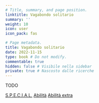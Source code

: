 ```yaml
---
# Title, summary, and page position.
linktitle: Vagabondo solitario
summary: ''
weight: 10
icon: user
icon_pack: fas

# Page metadata.
title: Vagabondo solitario
date: 2022-11-15
type: book # Do not modify.
commentable: true
hidden: false # Visibile nella sidebar
private: true # Nascosto dalle ricerche
---
```


TODO

<!--
{{< cta cta_text="S.P.E.C.I.A.L." cta_link="special" cta_new_tab="false" >}}
{{< cta cta_text="Abilità" cta_link="abilita" cta_new_tab="false" >}}
{{< cta cta_text="Abilità extra" cta_link="abilita-extra" cta_new_tab="false" >}}
{{< cta cta_text="Mappe" cta_link="#" cta_new_tab="false" >}}
-->

<a href="special" class="btn capitol">S.P.E.C.I.A.L.</a>
<a href="abilita" class="btn capitol">Abilità</a>
<a href="abilita-extra" class="btn capitol">Abilità extra</a>


